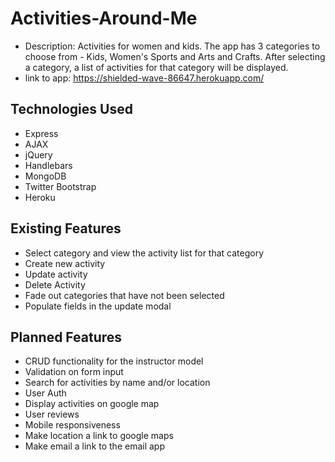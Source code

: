 # Activities-Around-Me
  * Description: Activities for women and kids. The app has 3 categories to choose from - Kids, Women's Sports and Arts and Crafts.
                 After selecting a category, a list of activities for that category will be displayed.
  * link to app: https://shielded-wave-86647.herokuapp.com/


## Technologies Used
  * Express
  * AJAX
  * jQuery
  * Handlebars
  * MongoDB
  * Twitter Bootstrap
  * Heroku

## Existing Features
  * Select category and view the activity list for that category
  * Create new activity
  * Update activity
  * Delete Activity
  * Fade out categories that have not been selected
  * Populate fields in the update modal

## Planned Features
  * CRUD functionality for the instructor model
  * Validation on form input
  * Search for activities by name and/or location
  * User Auth
  * Display activities on google map
  * User reviews
  * Mobile responsiveness
  * Make location a link to google maps
  * Make email a link to the email app  
